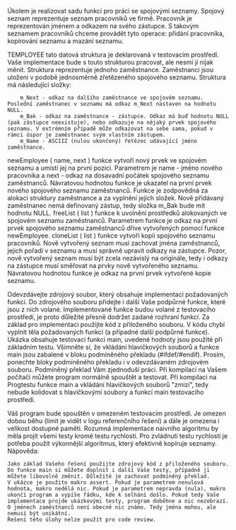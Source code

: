 Úkolem je realizovat sadu funkcí pro práci se spojovými seznamy. Spojový seznam reprezentuje seznam pracovníků ve firmě. Pracovník je reprezentován jménem a odkazem na svého zástupce. S takovým seznamem pracovníků chceme provádět tyto operace: přidání pracovníka, kopírování seznamu a mazání seznamu.

TEMPLOYEE
    tato datová struktura je deklarovaná v testovacím prostředí. Vaše implementace bude s touto strukturou pracovat, ale nesmí jí nijak měnit. Struktura reprezentuje jednoho zaměstnance. Zaměstnanci jsou uloženi v podobě jednosměrně zřetězeného spojového seznamu. Struktura má následující složky:

        m_Next - odkaz na dalšího zaměstnance ve spojovém seznamu. Poslední zaměstnanec v seznamu má odkaz m_Next nastaven na hodnotu NULL.
        m_Bak - odkaz na zaměstnance - zástupce. Odkaz má buď hodnotu NULL (pak zástupce neexistuje), nebo odkazuje na nějaký prvek spojového seznamu. V extrémním případě může odkazovat na sebe sama, pokud v rámci úspor je zaměstnanec svým vlastním zástupem.
        m_Name - ASCIIZ (nulou ukončený) řetězec udávající jméno zaměstnance.

newEmployee ( name, next )
    funkce vytvoří nový prvek ve spojovém seznamu a umístí jej na první pozici. Parametrem je name - jméno nového pracovníka a next - odkaz na dosavadní počátek spojového seznamu zaměstnanců. Návratovou hodnotou funkce je ukazatel na první prvek nového spojového seznamu zaměstnanců. Funkce je zodpovědná za alokaci struktury zaměstnance a za vyplnění jejích složek. Nově přidávaný zaměstnanec nemá definovaný zástup, tedy složka m_Bak bude mít hodnotu NULL.
freeList ( list )
    funkce k uvolnění prostředků alokovaných ve spojovém seznamu zaměstnanců. Parametrem funkce je odkaz na první prvek spojového seznamu zaměstnanců dříve vytvořených pomocí funkce newEmployee.
cloneList ( list )
    funkce vytvoří kopii spojového seznamu pracovníků. Nově vytvořený seznam musí zachovat jména zaměstnanců, jejich pořadí v seznamu a musí správně upravit odkazy na zástupce. Pozor, nově vytvořený seznam musí být zcela nezávislý na originále, tedy i odkazy na zástupce musí směřovat na prvky nově vytvořeného seznamu. Návratovou hodnotou funkce je odkaz na první prvek vytvořené kopie seznamu.

Odevzdávejte zdrojový soubor, který obsahuje implementaci požadovaných funkcí. Do zdrojového souboru přidejte i další Vaše podpůrné funkce, které jsou z nich volané. Implementované funkce budou volané z testovacího prostředí, je proto důležité přesně dodržet zadané rozhraní funkcí. Za základ pro implementaci použijte kód z přiloženého souboru. V kódu chybí vyplnit těla požadovaných funkcí (a případné další podpůrné funkce). Ukázka obsahuje testovací funkci main, uvedené hodnoty jsou použité při základním testu. Všimněte si, že vkládání hlavičkových souborů a funkce main jsou zabalené v bloku podmíněného překladu (#ifdef/#endif). Prosím, ponechte bloky podmíněného překladu i v odevzdávaném zdrojovém souboru. Podmíněný překlad Vám zjednoduší práci. Při kompilaci na Vašem počítači můžete program normálně spouštět a testovat. Při kompilaci na Progtestu funkce main a vkládání hlavičkových souborů "zmizí", tedy nebude kolidovat s hlavičkovými soubory a funkcí main testovacího prostředí.

Váš program bude spouštěn v omezeném testovacím prostředí. Je omezen dobou běhu (limit je vidět v logu referenčního řešení) a dále je omezena i velikost dostupné paměti. Rozumná implementace naivního algoritmu by měla projít všemi testy kromě testu rychlosti. Pro zvládnutí testu rychlosti je potřeba použít výkonnější algoritmus, který efektivně kopíruje seznamy.
Nápověda:

    Jako základ Vašeho řešení použijte zdrojový kód z přiloženého souboru.
    Do funkce main si můžete doplnit i další Vaše testy, případně ji můžete libovolně změnit. Důležité je zachovat podmíněný překlad.
    V ukázce je použito makro assert. Pokud je parametrem nenulová hodnota, makro nedělá nic. Pokud je parametrem nepravda (nula), makro ukončí program a vypíše řádku, kde k selhání došlo. Pokud tedy Vaše implementace projde ukázkovými testy, program doběhne a nic nezobrazí.
    O jménech zaměstnanců není obecně nic známo. Tedy jména mohou, ale nemusí být unikátní.
    Řešení této úlohy nelze použít pro code review.
